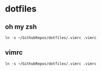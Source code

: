 # dotfiles

## oh my zsh

```shell
ln -s ~/GithubRepos/dotfiles/.vimrc .vimrc
```

## vimrc

```shell
ln -s ~/GithubRepos/dotfiles/.vimrc .vimrc
```
